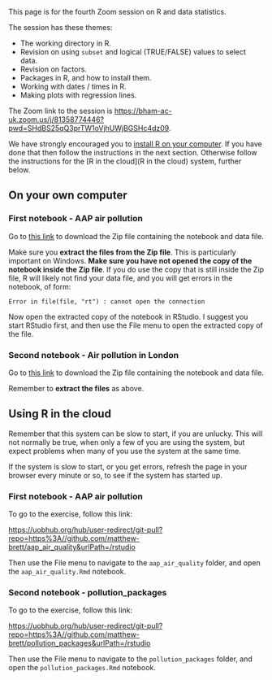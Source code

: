 This page is for the fourth Zoom session on R and data statistics.

The session has these themes:

* The working directory in R.
* Revision on using `subset` and logical (TRUE/FALSE) values to select data.
* Revision on factors.
* Packages in R, and how to install them.
* Working with dates / times in R.
* Making plots with regression lines.

The Zoom link to the session is <https://bham-ac-uk.zoom.us/j/81358774446?pwd=SHdBS25qQ3prTW1oVjhUWjBGSHc4dz09>.

We have strongly encouraged you to [install R on your
computer](installing-r-on-your-computer).  If you have done that then follow
the instructions in the next section.  Otherwise follow the instructions for
the [R in the cloud](R in the cloud) system, further below.

## On your own computer

### First notebook - AAP air pollution

Go to [this link](https://github.com/matthew-brett/aap_air_quality/archive/master.zip)
to download the Zip file containing the notebook and data file.

Make sure you **extract the files from the Zip file**.  This is particularly important on Windows.  **Make sure you have not opened the copy of the notebook inside the Zip file**.  If you do use the copy that is still inside the Zip file, R will likely not find your data file, and you will get errors in the notebook, of form:

```
Error in file(file, "rt") : cannot open the connection
```

Now open the extracted copy of the notebook in RStudio.  I suggest you start
RStudio first, and then use the File menu to open the extracted copy of the
file.

### Second notebook - Air pollution in London

Go to [this
link](https://github.com/matthew-brett/pollution_packages/archive/master.zip) to
download the Zip file containing the notebook and data file.

Remember to **extract the files** as above.

## Using R in the cloud

Remember that this system can be slow to start, if you are unlucky.  This will not normally be true, when only a few of you are using the system, but expect problems when many of you use the system at the same time.

If the system is slow to start, or you get errors, refresh the page in your browser every minute or so, to see if the system has started up.

### First notebook - AAP air pollution

To go to the exercise, follow this link:

<https://uobhub.org/hub/user-redirect/git-pull?repo=https%3A//github.com/matthew-brett/aap_air_quality&urlPath=/rstudio>

Then use the File menu to navigate to the `aap_air_quality` folder, and open the
`aap_air_quality.Rmd` notebook.

### Second notebook - pollution_packages

To go to the exercise, follow this link:

<https://uobhub.org/hub/user-redirect/git-pull?repo=https%3A//github.com/matthew-brett/pollution_packages&urlPath=/rstudio>

Then use the File menu to navigate to the `pollution_packages` folder, and open
the `pollution_packages.Rmd` notebook.
